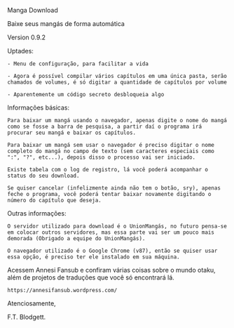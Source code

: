 Manga Download


Baixe seus mangás de forma automática


Version 0.9.2


Uptades:

	- Menu de configuração, para facilitar a vida
  
	- Agora é possível compilar vários capítulos em uma única pasta, serão chamados de volumes, é só digitar a quantidade de capítulos por volume
  
	- Aparentemente um código secreto desbloqueia algo


Informações básicas:

	Para baixar um mangá usando o navegador, apenas digite o nome do mangá como se fosse a barra de pesquisa, a partir daí o programa irá procurar seu mangá e baixar os capítulos.
  
	Para baixar um mangá sem usar o navegador é preciso digitar o nome completo do mangá no campo de texto (sem caracteres especiais como ":", "?", etc...), depois disso o processo vai ser iniciado.
  
	Existe tabela com o log de registro, lá você poderá acompanhar o status do seu download.
  
	Se quiser cancelar (infelizmente ainda não tem o botão, sry), apenas feche o programa, você poderá tentar baixar novamente digitando o número do capítulo que deseja.
  

Outras informações:

	O servidor utilizado para download é o UnionMangás, no futuro pensa-se em colocar outros servidores, mas essa parte vai ser um pouco mais demorada (Obrigado a equipe do UnionMangás).
  
	O navegador utilizado é o Google Chrome (v87), então se quiser usar essa opção, é preciso ter ele instalado em sua máquina.
  

Acessem Annesi Fansub e confiram várias coisas sobre o mundo otaku, além de projetos de traduções que você só encontrará lá.

	https://annesifansub.wordpress.com/

Atenciosamente,

F.T. Blodgett.
